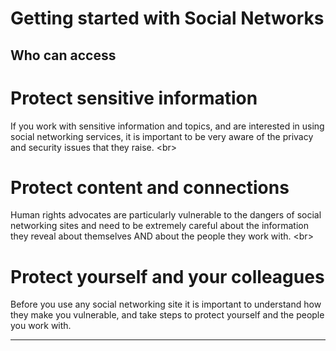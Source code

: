 # Getting started with Social Networks

## Who can access

# Protect sensitive information
If you work with sensitive information and topics, and are interested in using social networking services, it is important to be very aware of the privacy and security issues that they raise.
&lt;br&gt;
# Protect content and connections
Human rights advocates are particularly vulnerable to the dangers of social networking sites and need to be extremely careful about the information they reveal about themselves AND about the people they work with.
&lt;br&gt;
# Protect yourself and your colleagues
Before you use any social networking site it is important to understand how they make you vulnerable, and take steps to protect yourself and the people you work with.

***